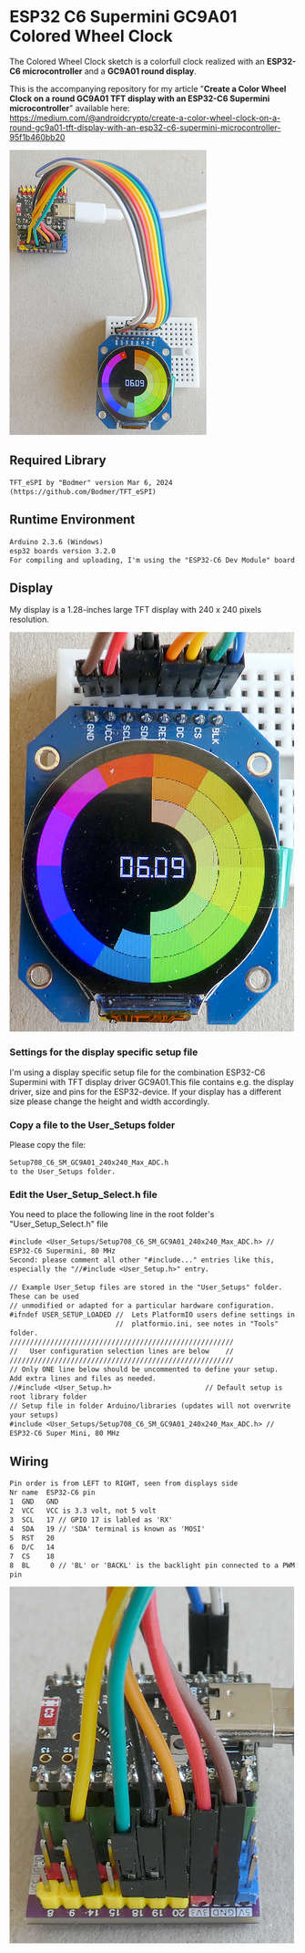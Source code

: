 # ESP32 C6 Supermini GC9A01 Colored Wheel Clock
The Colored Wheel Clock sketch is a colorfull clock realized with an **ESP32-C6 microcontroller** and a **GC9A01 round display**.

This is the accompanying repository for my article "**Create a Color Wheel Clock on a round GC9A01 TFT display with an ESP32-C6 Supermini microcontroller**" available here: 
https://medium.com/@androidcrypto/create-a-color-wheel-clock-on-a-round-gc9a01-tft-display-with-an-esp32-c6-supermini-microcontroller-95f1b460bb20

![Image 1](./images/esp32_c6_sm_gc9a01_colored_wheel_clock_01_500h.png)

## Required Library
````plaintext
TFT_eSPI by "Bodmer" version Mar 6, 2024 (https://github.com/Bodmer/TFT_eSPI)
````

## Runtime Environment
````plaintext
Arduino 2.3.6 (Windows)
esp32 boards version 3.2.0
For compiling and uploading, I'm using the "ESP32-C6 Dev Module" board
````

## Display
My display is a 1.28-inches large TFT display with 240 x 240 pixels resolution.

![Image 3](./images/esp32_c6_sm_gc9a01_colored_wheel_clock_02_500w.png)

### Settings for the display specific setup file
I'm using a display specific setup file for the combination ESP32-C6 Supermini with TFT display driver GC9A01.This file contains e.g. the display driver, size and pins for the ESP32-device. If your display has a different size please change the height and width accordingly.

### Copy a file to the User_Setups folder
Please copy the file:
````plaintext
Setup708_C6_SM_GC9A01_240x240_Max_ADC.h
to the User_Setups folder.
````

### Edit the User_Setup_Select.h file
You need to place the following line in the root folder's "User_Setup_Select.h" file
````plaintext
#include <User_Setups/Setup708_C6_SM_GC9A01_240x240_Max_ADC.h> // ESP32-C6 Supermini, 80 MHz
Second: please comment all other "#include..." entries like this, especially the "//#include <User_Setup.h>" entry.

// Example User_Setup files are stored in the "User_Setups" folder. These can be used
// unmodified or adapted for a particular hardware configuration.
#ifndef USER_SETUP_LOADED //  Lets PlatformIO users define settings in
                          //  platformio.ini, see notes in "Tools" folder.
///////////////////////////////////////////////////////
//   User configuration selection lines are below    //
///////////////////////////////////////////////////////
// Only ONE line below should be uncommented to define your setup.  Add extra lines and files as needed.
//#include <User_Setup.h>                       // Default setup is root library folder
// Setup file in folder Arduino/libraries (updates will not overwrite your setups)
#include <User_Setups/Setup708_C6_SM_GC9A01_240x240_Max_ADC.h> // ESP32-C6 Super Mini, 80 MHz
````

## Wiring
````plaintext
Pin order is from LEFT to RIGHT, seen from displays side
Nr name  ESP32-C6 pin
1  GND   GND 
2  VCC   VCC is 3.3 volt, not 5 volt
3  SCL   17 // GPIO 17 is labled as 'RX'
4  SDA   19 // 'SDA' terminal is known as 'MOSI' 
5  RST   20 
6  D/C   14
7  CS    18
8  BL     0 // 'BL' or 'BACKL' is the backlight pin connected to a PWM pin
````

![Image 2](./images/esp32_c6_sm_gc9a01_colored_wheel_clock_03_500w.png)
